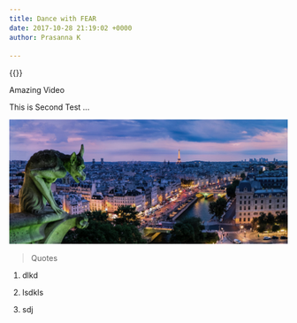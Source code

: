 ```yaml
---
title: Dance with FEAR
date: 2017-10-28 21:19:02 +0000
author: Prasanna K

---
```

{{<youtube wBRnzPuwepA>}}

Amazing Video

This is Second Test ...

![](/images/gohugo-default-sample-hero-image.jpg)![]()

> Quotes 

1. dlkd

2. lsdkls

3. sdj